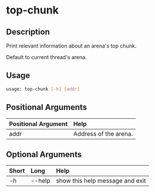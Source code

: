 <!-- THIS PART OF THIS FILE IS AUTOGENERATED. DO NOT MODIFY IT. See scripts/generate_docs.sh -->




# top-chunk

## Description


Print relevant information about an arena's top chunk.

Default to current thread's arena.
## Usage


```bash
usage: top-chunk [-h] [addr]

```
## Positional Arguments

|Positional Argument|Help|
| :--- | :--- |
|addr|Address of the arena.|

## Optional Arguments

|Short|Long|Help|
| :--- | :--- | :--- |
|-h|--help|show this help message and exit|

<!-- END OF AUTOGENERATED PART. Do not modify this line or the line below, they mark the end of the auto-generated part of the file. If you want to extend the documentation in a way which cannot easily be done by adding to the command help description, write below the following line. -->
<!-- ------------\>8---- ----\>8---- ----\>8------------ -->
